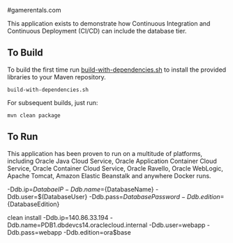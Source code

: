 #gamerentals.com 

This application exists to demonstrate how Continuous Integration and Continuous Deployment (CI/CD) can include the database tier. 

## To Build

To build the first time run [build-with-dependencies.sh](build-with-dependencies.sh) to install the provided libraries to your Maven repository.

	build-with-dependencies.sh

For subsequent builds, just run:

	mvn clean package


## To Run

This application has been proven to run on a multitude of platforms, including Oracle Java Cloud Service, Oracle Application Container Cloud Service, Oracle Container Cloud Service, Oracle Ravello, Oracle WebLogic, Apache Tomcat, Amazon Elastic Beanstalk and anywhere Docker runs.

-Ddb.ip=${DatabaeIP} -Ddb.name=${DatabaseName} -Ddb.user=$(DatabaseUser} -Ddb.pass=${Database Password} -Ddb.edition=${DatabaseEdition} 


clean install -Ddb.ip=140.86.33.194 -Ddb.name=PDB1.dbdevcs14.oraclecloud.internal -Ddb.user=webapp -Ddb.pass=webapp -Ddb.edition=ora$base
